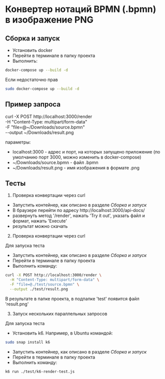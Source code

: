 # Конвертер нотаций BPMN (.bpmn) в изображение PNG

## Сборка и запуск

- Установить docker
- Перейти в терминале в папку проекта
- Выполнить:

``` bash
docker-compose up --build -d
```

Если недостаточно прав

``` bash
sudo docker-compose up --build -d
```

## Пример запроса

curl -X POST http://localhost:3000/render \
-H "Content-Type: multipart/form-data" \
-F "file=@~/Downloads/source.bpmn" \
--output ~/Downloads/result.png

параметры:

- localhost:3000 - адрес и порт, на которых запущено приложение (по умолчанию порт 3000, можно изменить в
  docker-compose)
- ~/Downloads/source.bpmn - файл .bpmn
- ~/Downloads/result.png - имя изображения в формате .png

## Тесты

1. Проверка конвертации через curl

- Запустить контейнер, как описано в разделе *Сборка и запуск*
- В браузере перейти по адресу http://localhost:3000/api-docs/
- развернуть метод '/render', нажать 'Try it out', указать файл и формат, нажать 'Execute'
- результат можно скачать

2. Проверка конвертации через curl

Для запуска теста

- Запустить контейнер, как описано в разделе *Сборка и запуск*
- Перейти в терминале в папку проекта
- Выполнить команду:

``` bash
curl -X POST http://localhost:3000/render \
  -H "Content-Type: multipart/form-data" \
  -F "file=@./test/source.bpmn" \
  --output ./test/result.png
```

В результате в папке проекта, в подпапке 'test' появится файл 'result.png'

3. Запуск нескольких параллельных запросов

Для запуска теста

- Установить k6. Например, в Ubuntu командой:

``` bash 
sudo snap install k6
```

- Запустить контейнер, как описано в разделе *Сборка и запуск*
- Перейти в терминале в папку проекта
- Выполнить команду:

```bash
k6 run ./test/k6-render-test.js
```
